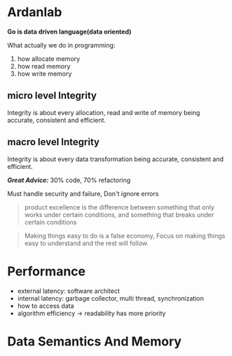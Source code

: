 # Ardanlab

**Go is data driven language(data oriented)**

What actually we do in programming: 
1. how allocate memory
2. how read memory 
3. how write memory 

## micro level Integrity
Integrity is about every allocation, read and write of memory being accurate, consistent and efficient.

## macro level Integrity
Integrity is about every data transformation being accurate, consistent and efficient.

**_Great Advice:_** 30% code, 70% refactoring

Must handle security and failure, Don't ignore errors

> product excellence is the difference between something that only works under certain conditions, and something that breaks under certain conditions

> Making things easy to do is a false economy, Focus on making things easy to understand and the rest will follow.

# Performance 
- external latency: software architect
- internal latency: garbage collector, multi thread, synchronization
- how to access data
- algorithm efficiency → readability has more priority

# Data Semantics And Memory